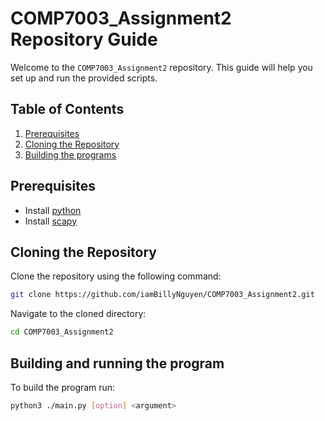 # COMP7003_Assignment2 Repository Guide

Welcome to the `COMP7003_Assignment2` repository. This guide will help you set up and run the provided scripts.

## **Table of Contents**

1. [Prerequisites](#Prerequisites)
2. [Cloning the Repository](#cloning-the-repository)
3. [Building the programs](#building-and-running-the-program)
## **Prerequisites**

- Install [python](https://www.python.org/downloads/)
- Install [scapy](https://scapy.readthedocs.io/en/latest/installation.html#installing-scapy-v2-x)

## **Cloning the Repository**

Clone the repository using the following command:

```bash
git clone https://github.com/iamBillyNguyen/COMP7003_Assignment2.git
```

Navigate to the cloned directory:

```bash
cd COMP7003_Assignment2
```

## **Building and running the program**

To build the program run:

```bash
python3 ./main.py [option] <argument>
```